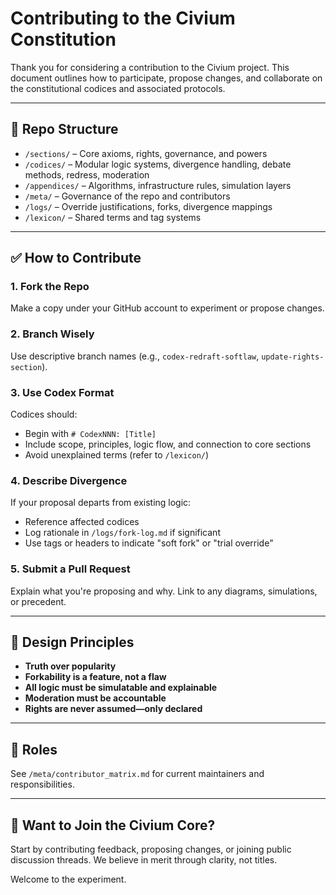 # Contributing to the Civium Constitution

Thank you for considering a contribution to the Civium project. This document outlines how to participate, propose changes, and collaborate on the constitutional codices and associated protocols.

---

## 📁 Repo Structure

- `/sections/` – Core axioms, rights, governance, and powers
- `/codices/` – Modular logic systems, divergence handling, debate methods, redress, moderation
- `/appendices/` – Algorithms, infrastructure rules, simulation layers
- `/meta/` – Governance of the repo and contributors
- `/logs/` – Override justifications, forks, divergence mappings
- `/lexicon/` – Shared terms and tag systems

---

## ✅ How to Contribute

### 1. Fork the Repo
Make a copy under your GitHub account to experiment or propose changes.

### 2. Branch Wisely
Use descriptive branch names (e.g., `codex-redraft-softlaw`, `update-rights-section`).

### 3. Use Codex Format
Codices should:
- Begin with `# CodexNNN: [Title]`
- Include scope, principles, logic flow, and connection to core sections
- Avoid unexplained terms (refer to `/lexicon/`)

### 4. Describe Divergence
If your proposal departs from existing logic:
- Reference affected codices
- Log rationale in `/logs/fork-log.md` if significant
- Use tags or headers to indicate "soft fork" or "trial override"

### 5. Submit a Pull Request
Explain what you're proposing and why. Link to any diagrams, simulations, or precedent.

---

## 🧠 Design Principles

- **Truth over popularity**
- **Forkability is a feature, not a flaw**
- **All logic must be simulatable and explainable**
- **Moderation must be accountable**
- **Rights are never assumed—only declared**

---

## 👥 Roles

See `/meta/contributor_matrix.md` for current maintainers and responsibilities.

---

## 💬 Want to Join the Civium Core?

Start by contributing feedback, proposing changes, or joining public discussion threads. We believe in merit through clarity, not titles.

Welcome to the experiment.

